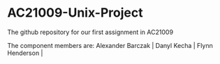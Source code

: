# AC21009-Unix-Project
The github repository for our first assignment in AC21009



The component members are:
Alexander Barczak | 
Danyl Kecha | 
Flynn Henderson | 
